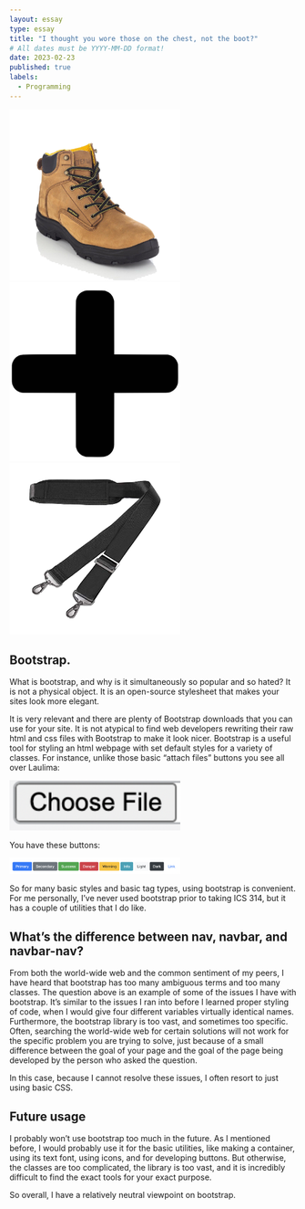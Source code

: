 ```yaml
---
layout: essay
type: essay
title: "I thought you wore those on the chest, not the boot?"
# All dates must be YYYY-MM-DD format!
date: 2023-02-23
published: true
labels:
  - Programming
---
```

<div class="text-center p-4">
<img width="300px" class="rounded float-start pe-4" src="../img/bootstrap/boot.png">
<img width="300px" class="rounded float-start pe-4" src="../img/bootstrap/plus.png">
<img width="300px" class="rounded float-start pe-4" src="../img/bootstrap/strap.png">
</div>

## Bootstrap.

What is bootstrap, and why is it simultaneously so popular and so hated? It is not a physical object. It is an open-source stylesheet that makes your sites look more elegant. 

It is very relevant and there are plenty of Bootstrap downloads that you can use for your site. It is not atypical to find web developers rewriting their raw html and css files with Bootstrap to make it look nicer. Bootstrap is a useful tool for styling an html webpage with set default styles for a variety of classes. For instance, unlike those basic “attach files” buttons you see all over Laulima:

<img width="300px" class="rounded float-start pe-4" src="../img/bootstrap/button.png">

You have these buttons:

<img width="300px" class="rounded float-start pe-4" src="../img/bootstrap/buttonbootstrap.png">

So for many basic styles and basic tag types, using bootstrap is convenient. For me personally, I’ve never used bootstrap prior to taking ICS 314, but it has a couple of utilities that I do like.

## What’s the difference between nav, navbar, and navbar-nav?

From both the world-wide web and the common sentiment of my peers, I have heard that bootstrap has too many ambiguous terms and too many classes. The question above is an example of some of the issues I have with bootstrap. It’s similar to the issues I ran into before I learned proper styling of code, when I would give four different variables virtually identical names. Furthermore, the bootstrap library is too vast, and sometimes too specific. Often, searching the world-wide web for certain solutions will not work for the specific problem you are trying to solve, just because of a small difference between the goal of your page and the goal of the page being developed by the person who asked the question. 

In this case, because I cannot resolve these issues, I often resort to just using basic CSS. 

## Future usage

I probably won’t use bootstrap too much in the future. As I mentioned before, I would probably use it for the basic utilities, like making a container, using its text font, using icons, and for developing buttons. But otherwise, the classes are too complicated, the library is too vast, and it is incredibly difficult to find the exact tools for your exact purpose.

So overall, I have a relatively neutral viewpoint on bootstrap.


